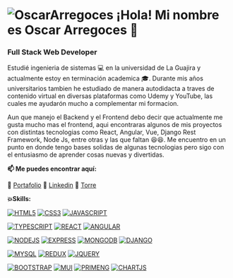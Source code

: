 
# ![OscarArregoces](https://raw.githubusercontent.com/mouredev/mouredev/master/mouredev_emote.png) ¡Hola! Mi nombre es Oscar Arregoces 👋

### Full Stack Web Developer

Estudié ingenieria de sistemas 💻  en la universidad de La Guajira y actualmente estoy en terminación academica 🎓. Durante mis años universitarios tambien he estudiado de manera autodidacta a traves de contenido virtual en diversas plataformas como Udemy y YouTube, las cuales me ayudarón mucho a complementar mi formacion.

Aun que manejo el Backend y el Frontend debo decir que actualmente me gusta mucho mas el frontend, aqui encontraras algunos de mis proyectos con distintas tecnologias como React, Angular, Vue, Django Rest Framework, Node Js, entre otras y las que faltan 😆😆. Me encuentro en un punto en donde tengo bases solidas de algunas tecnologias pero sigo con el entusiasmo de aprender cosas nuevas y divertidas.

**📫 Me puedes encontrar aquí:**

🔸 [Portafolio](https://oscarportafolio.netlify.app/)
🔸 [Linkedin](https://www.linkedin.com/in/oscararregoces/)
🔸 [Torre](https://torre.co/oiarregoces?r=Axw8yjDn)


**💥Skills:**

[![HTML5](https://img.shields.io/badge/%F0%9F%94%B6-HTML-orange)]()
[![CSS3](https://img.shields.io/badge/%F0%9F%94%B6-CSS-blue)]()
[![JAVASCRIPT](https://img.shields.io/badge/%F0%9F%94%B6-Javascript-yellow)]()

[![TYPESCRIPT](https://img.shields.io/badge/%F0%9F%94%B6-TypeScript-informational)]()
[![REACT](https://img.shields.io/badge/%F0%9F%94%B6-React-blue)]()
[![ANGULAR](https://img.shields.io/badge/%F0%9F%94%B6-Angular-red)]()

[![NODEJS](https://img.shields.io/badge/%F0%9F%94%B6-Node%20Js-green)]()
[![EXPRESS](https://img.shields.io/badge/%F0%9F%94%B6-Express-lightgrey)]()
[![MONGODB](https://img.shields.io/badge/%F0%9F%94%B6-Mongo%20DB-brightgreen)]()
[![DJANGO](https://img.shields.io/badge/%F0%9F%94%B6-Django%20Rest%20Framework-yellowgreen)]()

[![MYSQL](https://img.shields.io/badge/%F0%9F%94%B6-My%20SQL-critical)]()
[![REDUX](https://img.shields.io/badge/%F0%9F%94%B6-Redux-blueviolet)]()
[![JQUERY](https://img.shields.io/badge/%F0%9F%94%B6-JQuery-yellow)]()

[![BOOTSTRAP](https://img.shields.io/badge/%F0%9F%94%B6-Bootstrap-blueviolet)]()
[![MUI](https://img.shields.io/badge/%F0%9F%94%B6-Material%20UI-blue)]()
[![PRIMENG](https://img.shields.io/badge/%F0%9F%94%B6-Prime%20Ng-critical)]()
[![CHARTJS](https://img.shields.io/badge/%F0%9F%94%B6-Chart%20Js-lightgrey)]()



